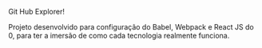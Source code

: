 Git Hub Explorer!

Projeto desenvolvido para configuração do Babel, Webpack e React JS do 0, para ter a imersão de como cada tecnologia realmente funciona.


